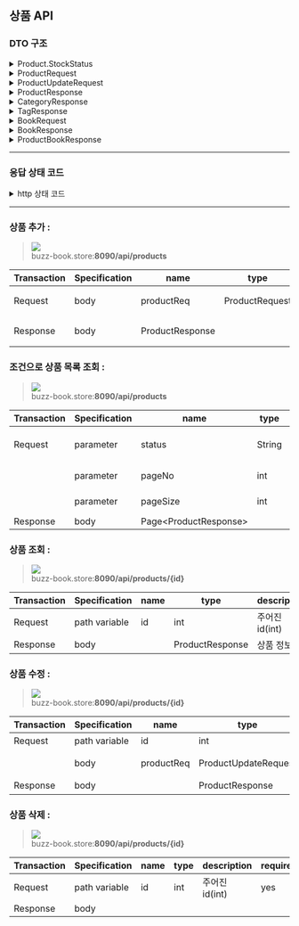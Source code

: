 ## 상품 API

### DTO 구조
<details>
<summary>
Product.StockStatus
</summary>

|name|type|description|
| --- | ---- | --- |
|SALE | String | 판매중 |
SOLD_OUT | String | 매진 (재입고 불확실) |
OUT_OF_STOCK | String | 재고 없음 |
</details>


<details>
<summary>
ProductRequest
</summary>

| name         | type       | description               | required |
| ------------ | ---------- | ------------------------- | ---- |
| stock        | int        | 재고량                    | 예   |
| productName  | String     | 상품명                    | 예   |
| description  | String     | 상품 설명                 | 아니오 |
| price        | int        | 가격                      | 예   |
| forwardDate  | String     | 날짜 (형식: YYYY-MM-DD)   | 아니오 |
| thumbnailPath| String     | 썸네일 이미지 경로        | 아니오 |
| stockStatus  | StockStatus(String)| 재고 상태                 | 예   |
| categoryId   | int        | 카테고리 ID               | 예   |
</details>

<details>
<summary>
ProductUpdateRequest
</summary>

| name          | type                  | description     | required |
| ------------- | --------------------- | -------------- | ---- |
| stock         | int                   | 재고량           | 예   |
| productName   | String                | 상품명           | 예   |
| description   | String                | 설명             | 아니오 |
| price         | int                   | 가격             | 예   |
| thumbnailPath | String                | 썸네일 이미지 경로  | 아니오 |
| stockStatus   | Product.StockStatus   | 재고 상태           | 예   |
| categoryId    | int                   | 카테고리 ID         | 예   |
</details>

<details>
<summary>
ProductResponse
</summary>

| name         | type                | description             | required |
| ------------ | ------------------- | ----------------------- | ---- |
| id           | int                 | 상품 ID                 | 예   |
| stock        | int                 | 재고량                  | 예   |
| productName  | String              | 상품명                  | 예   |
| description  | String              | 설명                    | 아니오 |
| price        | int                 | 가격                    | 예   |
| forwardDate  | LocalDate           | 날짜 (형식: YYYY-MM-DD) | 아니오 |
| score        | int                 | 점수                    | 아니오 |
| thumbnailPath| String              | 썸네일 이미지 경로      | 아니오 |
| stockStatus  | Product.StockStatus | 재고 상태               | 예   |
| category     | CategoryResponse    | 카테고리 정보           | 예   |
| tags         | List<TagResponse>   | 태그 리스트             | 아니오 |
</details>

<details>
<summary>
CategoryResponse
</summary>

| name            | type              | description     | 필수 |
| --------------- | ----------------- | --------------- | ---- |
| id              | int               | 카테고리 ID     | 예   |
| name            | String            | 카테고리 이름   | 예   |
| parentCategory  | CategoryResponse  | 상위 카테고리   | 아니오 |
</details>

<details>
<summary>
TagResponse
</summary>

| name            | type              | description     | 필수 |
| --------------- | ----------------- | --------------- | ---- |
| id              | int               | 태그 ID     | 예   |
| name            | String            | 태그 이름   | 예   |
</details>

<details>
<summary>
BookRequest
</summary>

| name         | type    | description                       | 필수 |
| ------------ | ------- | --------------------------------- | ---- |
| title        | String  | 제목                              | 예   |
| description  | String  | 설명                              | 아니오 |
| isbn         | String  | ISBN 값                           | 예   |
| publisher    | String  | 출판사                            | 예   |
| publishDate  | String  | 날짜 (형식: YYYY-MM-DD)           | 아니오 |
| productId    | Integer | 상품 ID                           | 예   |
</details>

<details>
<summary>
BookResponse
</summary>

| name         | type            | description        | required |
| ------------ | --------------- | ------------------ | -------- |
| id           | long            | ID                 | 예       |
| title        | String          | 제목               | 예       |
| authors      | List<String>    | 저자 목록          | 예       |
| description  | String          | 설명               | 아니오   |
| isbn         | String          | ISBN 값            | 예       |
| publisher    | String          | 출판사             | 예       |
| publishDate  | LocalDate       | 출판 날짜          | 예       |
| product      | ProductResponse | 상품 정보          | 아니오   |

</details>

<details>
<summary>
ProductBookResponse
</summary>

| name    | type            | description  | required |
| ------- | --------------- | ------------ | -------- |
| product | ProductResponse | 상품 정보    | 예       |
| book    | BookResponse    | 책 정보      | 아니오   |

</details>




---

### 응답 상태 코드
<details>
<summary>http 상태 코드</summary>

| 상태 코드 | 설명                 | 응답 타입          |
| --------- | ------------------------- | ------------------- |
| 200       | 요청 성공 |         ProductResponse        |
|        |  |         CategoryResponse        |
|        |  |         TagResponse        |
|        |  |         BookResponse        |
|        |  |         ProductBookResponse        |
| 400       | 잘못된 데이터 타입으로 요청  |              |
| 404       | 없는 상품 요청  | String  |  |
| 409       | 이미 존재하는 id로 등록 요청  | String |

</details>

---




### 상품 추가 :

> ![](https://img.shields.io/static/v1?label=&message=POST&color=green) <br />
> buzz-book.store:**8090/api/products**

| Transaction | Specification | name      | type           | description                        | required |
|-------------|----------------|-----------|----------------|------------------------------------|----------|
| Request     | body           | productReq| ProductRequest | 추가할 상품의 정보 | yes      |
| Response    | body           | ProductResponse |          | 추가된 상품의 정보   |          |





### 조건으로 상품 목록 조회 :

> ![](https://img.shields.io/static/v1?label=&message=GET&color=blue) <br />
> buzz-book.store:**8090/api/products**


| Transaction | Specification | name | type | desciption | required |
| -- | -- | -- | -- | -- | -- |
| Request | parameter | status | String | Available values : Product.status | no |
| | parameter | pageNo | int | Default value : 0 | no |
| | parameter | pageSize | int | Default value : 10 | no |
| Response | body | Page\<ProductResponse\> |  |



### 상품 조회 :

> ![](https://img.shields.io/static/v1?label=&message=GET&color=blue) <br />
> buzz-book.store:**8090/api/products/{id}**

| Transaction | Specification | name | type | description            | required |
|-------------|----------------|------|------|------------------------|----------|
| Request     | path variable  | id   | int  | 주어진 id(int)         | yes      |
| Response    | body           |      | ProductResponse | 상품 정보 |          |


### 상품 수정 :

> ![](https://img.shields.io/static/v1?label=&message=PUT&color=orange) <br />
> buzz-book.store:**8090/api/products/{id}**

| Transaction | Specification | name        | type                | description                    | required |
|-------------|----------------|-------------|---------------------|--------------------------------|----------|
| Request     | path variable  | id          | int                 | 주어진 id(int)                 | yes      |
|             | body           | productReq  | ProductUpdateRequest| 업데이트할 상품 정보(ProductUpdateRequest) | yes      |
| Response    | body           |             | ProductResponse     | 업데이트된 상품 정보           |          |


### 상품 삭제 :

> ![](https://img.shields.io/static/v1?label=&message=DELETE&color=red) <br />
> buzz-book.store:**8090/api/products/{id}**

| Transaction | Specification | name | type | description            | required |
|-------------|----------------|------|------|------------------------|----------|
| Request     | path variable  | id   | int  | 주어진 id(int)         | yes      |
| Response    | body           |      |      |                        |          |



